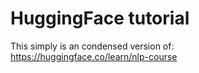 # HuggingFace tutorial  

This simply is an condensed version of:  
https://huggingface.co/learn/nlp-course
